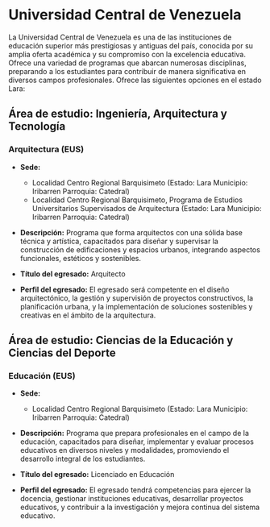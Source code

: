 # Universidad Central de Venezuela

La Universidad Central de Venezuela es una de las instituciones de educación superior más prestigiosas y antiguas del país, conocida por su amplia oferta académica y su compromiso con la excelencia educativa. Ofrece una variedad de programas que abarcan numerosas disciplinas, preparando a los estudiantes para contribuir de manera significativa en diversos campos profesionales. Ofrece las siguientes opciones en el estado Lara:

## Área de estudio: Ingeniería, Arquitectura y Tecnología

### Arquitectura (EUS)

* **Sede:** 
  * Localidad Centro Regional Barquisimeto (Estado: Lara Municipio: Iribarren Parroquia: Catedral)
  * Localidad Centro Regional Barquisimeto, Programa de Estudios Universitarios Supervisados de Arquitectura (Estado: Lara Municipio: Iribarren Parroquia: Catedral)

* **Descripción:** 
  Programa que forma arquitectos con una sólida base técnica y artística, capacitados para diseñar y supervisar la construcción de edificaciones y espacios urbanos, integrando aspectos funcionales, estéticos y sostenibles.

* **Título del egresado:** 
  Arquitecto

* **Perfil del egresado:** 
  El egresado será competente en el diseño arquitectónico, la gestión y supervisión de proyectos constructivos, la planificación urbana, y la implementación de soluciones sostenibles y creativas en el ámbito de la arquitectura.

## Área de estudio: Ciencias de la Educación y Ciencias del Deporte

### Educación (EUS)

* **Sede:** 
  * Localidad Centro Regional Barquisimeto (Estado: Lara Municipio: Iribarren Parroquia: Catedral)

* **Descripción:** 
  Programa que prepara profesionales en el campo de la educación, capacitados para diseñar, implementar y evaluar procesos educativos en diversos niveles y modalidades, promoviendo el desarrollo integral de los estudiantes.

* **Título del egresado:** 
  Licenciado en Educación

* **Perfil del egresado:** 
  El egresado tendrá competencias para ejercer la docencia, gestionar instituciones educativas, desarrollar proyectos educativos, y contribuir a la investigación y mejora continua del sistema educativo.







